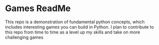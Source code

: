 # Games ReadMe

This repo is a demonstration of fundamental python concepts, which includes interesting games you can build in Python.
I plan to contribute to this repo from time to time as a level up my skills and take on more challenging games
